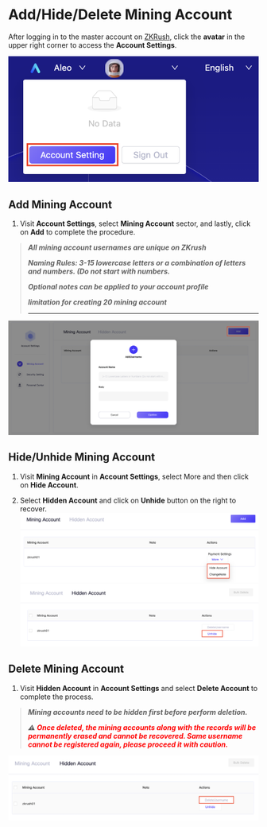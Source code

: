 # Add/Hide/Delete Mining Account

After logging in to the master account on [ZKRush](https://www.zkrush.com), click the **avatar** in the upper right corner to access the **Account Settings**.

![alt enter_account_setting](../_media/enter_account_setting.png ':size=50%')



## Add Mining Account

1. Visit **Account Settings**, select **Mining Account** sector, and lastly, click on **Add** to complete the procedure.

> ***All mining account usernames are unique on ZKrush***
>
> ***Naming Rules: 3-15 lowercase letters or a combination of letters and numbers. (Do not start with numbers.***
>
> ***Optional notes can be applied to your account profile***
>
> ***limitation for creating 20 mining account***
>
> *** ***

![alt add_miner_account](../_media/add_miner_account.png ':size=80%')



## Hide/Unhide Mining Account

1. Visit **Mining Account** in **Account Settings**, select More and then click on **Hide Account**.

2. Select **Hidden Account** and click on **Unhide** button on the right to recover.![alt hide_miner_account](../_media/hide_miner_account.png ':size=80%')
![alt recover_hide_miner_account](../_media/recover_hide_miner_account.png ':size=80%')



## Delete Mining Account

1. Visit **Hidden Account** in **Account Settings** and select **Delete Account** to complete the process.

> ***Mining accounts need to be hidden first before perform deletion.***
>
> ***⚠️ <font color=red>Once deleted, the mining accounts along with the records will be permanently erased and cannot be recovered. Same username cannot be registered again, please proceed it with caution.</font>***

![alt delete_miner_account](../_media/delete_miner_account.png ':size=80%')

